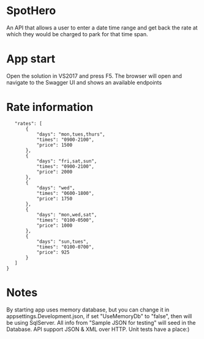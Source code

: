 # SpotHero
 An API that allows a user to enter a date time range and get back the rate at which they would be charged to park for that time span.
 # App start
 Open the solution in VS2017 and press F5. The browser will open and navigate to the Swagger UI and shows an available endpoints
 # Rate information
 ```{
    "rates": [
        {
            "days": "mon,tues,thurs",
            "times": "0900-2100",
            "price": 1500
        },
        {
            "days": "fri,sat,sun",
            "times": "0900-2100",
            "price": 2000
        },
        {
            "days": "wed",
            "times": "0600-1800",
            "price": 1750
        },
        {
            "days": "mon,wed,sat",
            "times": "0100-0500",
            "price": 1000
        },
        {
            "days": "sun,tues",
            "times": "0100-0700",
            "price": 925
        }
    ]
}
```
# Notes
By starting app uses memory database, but you can change it in appsettings.Development.json, if set "UseMemoryDb" to "false", then will be using SqlServer.
All info from "Sample JSON for testing" will seed in the Database.
API support JSON & XML over HTTP.
Unit tests have a place:)
